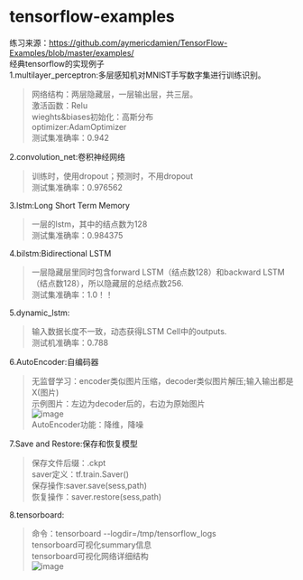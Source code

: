 # tensorflow-examples
练习来源：https://github.com/aymericdamien/TensorFlow-Examples/blob/master/examples/ </br>
经典tensorflow的实现例子</br>
1.multilayer_perceptron:多层感知机对MNIST手写数字集进行训练识别。</br>
>网络结构：两层隐藏层，一层输出层，共三层。</br>
  激活函数：Relu</br>
  wieghts&biases初始化：高斯分布</br>
  optimizer:AdamOptimizer</br>
  测试集准确率：0.942</br>
  
2.convolution_net:卷积神经网络</br>
  >训练时，使用dropout；预测时，不用dropout</br>
  测试集准确率：0.976562</br>
  
3.lstm:Long Short Term Memory</br>
  >一层的lstm，其中的结点数为128</br>
  测试集准确率：0.984375</br>
  
4.bilstm:Bidirectional LSTM</br>
  >一层隐藏层里同时包含forward LSTM（结点数128）和backward LSTM（结点数128），所以隐藏层的总结点数256.</br>
  测试集准确率：1.0！！</br>

5.dynamic_lstm:</br>
>输入数据长度不一致，动态获得LSTM Cell中的outputs.</br>
测试机准确率：0.788</br>

6.AutoEncoder:自编码器</br>
>无监督学习：encoder类似图片压缩，decoder类似图片解压;输入输出都是X(图片)</br>
示例图片：左边为decoder后的，右边为原始图片</br>
![image](https://github.com/mjDelta/tensorflow-examples/blob/master/imgs/figure_1.PNG)</br>
AutoEncoder功能：降维，降噪</br>

7.Save and Restore:保存和恢复模型</br>
>保存文件后缀：.ckpt</br>
saver定义：tf.train.Saver()</br>
保存操作:saver.save(sess,path)</br>
恢复操作：saver.restore(sess,path)</br>

8.tensorboard:</br>
>命令：tensorboard --logdir=/tmp/tensorflow_logs</br>
tensorboard可视化summary信息</br>
tensorboard可视化网络详细结构</br>
![image](https://github.com/mjDelta/tensorflow-examples/blob/master/imgs/tensorboard.PNG)</br>
